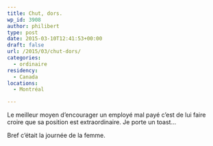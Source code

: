 ```yaml
---
title: Chut, dors.
wp_id: 3908
author: philibert
type: post
date: 2015-03-10T12:41:53+00:00
draft: false
url: /2015/03/chut-dors/
categories:
  - ordinaire
residency:
  - Canada
locations:
  - Montréal

---
```

Le meilleur moyen d&rsquo;encourager un employé mal payé c&rsquo;est de lui faire croire que sa position est extraordinaire. Je porte un toast&#8230;

Bref c&rsquo;était la journée de la femme.&nbsp;